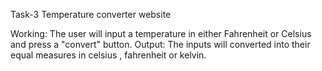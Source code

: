 Task-3
Temperature converter website

Working: The user will input a temperature in either Fahrenheit or Celsius and press a "convert" button.
Output: The inputs will converted into their equal measures in celsius , fahrenheit or kelvin.
